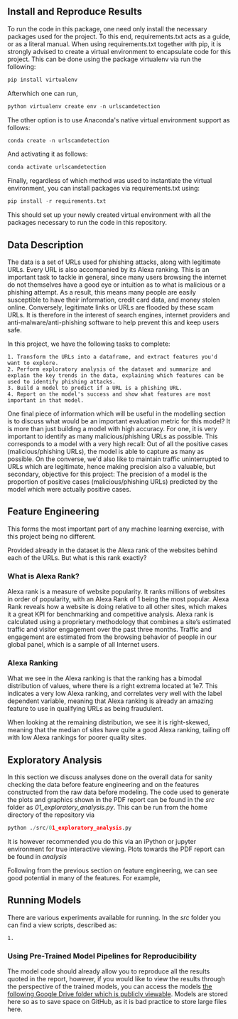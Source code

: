 
## Install and Reproduce Results

To run the code in this package, one need only install the necessary packages used for the project. To this end, requirements.txt acts as a guide, or as a literal manual. When using requirements.txt together with pip, it is strongly advised to create a virtual environment to encapsulate code for this project. This can be done using the package virtualenv via run the following:

```python
pip install virtualenv
```

Afterwhich one can run,

```python 
python virtualenv create env -n urlscamdetection
```

The other option is to use Anaconda's native virtual environment support as follows:

```python
conda create -n urlscamdetection 
```

And activating it as follows:

```python
conda activate urlscamdetection
```

Finally, regardless of which method was used to instantiate the virtual environment, you can install packages via requirements.txt using:

```python
pip install -r requirements.txt
```

This should set up your newly created virtual environment with all the packages necessary to run the code in this repository.

## Data Description

The data is a set of URLs used for phishing attacks, along with legitimate URLs. Every URL is also accompanied by its Alexa ranking. This is an important task to tackle in general, since many users browsing the internet do not themselves have a good eye or intuition as to what is malicious or a phishing attempt. As a result, this means many people are easily susceptible to have their information, credit card data, and money stolen online. Conversely, legitimate links or URLs are flooded by these scam URLs. It is therefore in the interest of search engines, internet providers and anti-malware/anti-phishing software to help prevent this and keep users safe.

In this project, we have the following tasks to complete:

	1. Transform the URLs into a dataframe, and extract features you'd want to explore.
	2. Perform exploratory analysis of the dataset and summarize and explain the key trends in the data, explaining which features can be used to identify phishing attacks.
	3. Build a model to predict if a URL is a phishing URL.
	4. Report on the model's success and show what features are most important in that model.

One final piece of information which will be useful in the modelling section is to discuss what would be an important evaluation metric for this model? It is more than just building a model with high accuracy. For one, it is very important to identify as many malicious/phishing URLs as possible. This corresponds to a model with a very high recall: Out of all the positive cases (malicious/phishing URLs), the model is able to capture as many as possible. On the converse, we'd also like to maintain traffic uninterrupted to URLs which are legitimate, hence making precision also a valuable, but secondary, objective for this project: The precision of a model is the proportion of positive cases (malicious/phishing URLs) predicted by the model which were actually positive cases. 

## Feature Engineering

This forms the most important part of any machine learning exercise, with this project being no different.

Provided already in the dataset is the Alexa rank of the websites behind each of the URLs. But what is this rank exactly?

### What is Alexa Rank?

Alexa rank is a measure of website popularity. It ranks millions of websites in order of popularity, with an Alexa Rank of 1 being the most popular. Alexa Rank reveals how a website is doing relative to all other sites, which makes it a great KPI for benchmarking and competitive analysis. Alexa rank is calculated using a proprietary methodology that combines a site’s estimated traffic and visitor engagement over the past three months. Traffic and engagement are estimated from the browsing behavior of people in our global panel, which is a sample of all Internet users.

### Alexa Ranking

What we see in the Alexa ranking is that the ranking has a bimodal distribution of values, where there is a right extrema located at 1e7. This indicates a very low Alexa ranking, and correlates very well with the label dependent variable, meaning that Alexa ranking is already an amazing feature to use in qualifying URLs as being fraudulent.

When looking at the remaining distribution, we see it is right-skewed, meaning that the median of sites have quite a good Alexa ranking, tailing off with low Alexa rankings for poorer quality sites.



## Exploratory Analysis

In this section we discuss analyses done on the overall data for sanity checking the data before feature engineering and on the features constructed from the raw data before modeling. The code used to generate the plots and graphics shown in the PDF report can be found in the *src* folder as *01_exploratory_analysis.py*. This can be run from the home directory of the repository via

```python
python ./src/01_exploratory_analysis.py
```

It is however recommended you do this via an iPython or jupyter environment for true interactive viewing. Plots towards the PDF report can be found in *analysis*

Following from the previous section on feature engineering, we can see good potential in many of the features. For example,


## Running Models

There are various experiments available for running. In the *src* folder you can find a view scripts, described as:

	1. 
### Using Pre-Trained Model Pipelines for Reproducibility

The model code should already allow you to reproduce all the results quoted in the report, however, if you would like to view the results through the perspective of the trained models, you can access the models [the following Google Drive folder which is publicly viewable](https://drive.google.com/drive/folders/1Khe2OZ04HBmRinO2lSp4ubHkJHXem4vD?usp=sharing). Models are stored here so as to save space on GitHub, as it is bad practice to store large files here.

